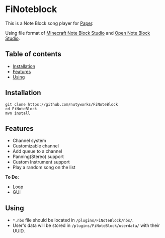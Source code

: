 FiNoteblock
=
This is a Note Block song player for [Paper](https://papermc.io).

Using file format of [Minecraft Note Block Studio](https://www.stuffbydavid.com/mcnbs) and [Open Note Block Studio](https://hielkeminecraft.github.io/OpenNoteBlockStudio/).

## Table of contents
- [Installation](#installation)
- [Features](#features)
- [Using](#using)

## Installation
```
git clone https://github.com/nutyworks/FiNoteBlock
cd FiNoteBlock
mvn install
```

## Features
 - Channel system
 - Customizable channel
 - Add queue to a channel
 - Panning(Stereo) support
 - Custom Instrument support
 - Play a random song on the list

**To Do:**
 - Loop
 - GUI
 
## Using
- `*.nbs` file should be located in `/plugins/FiNoteBlock/nbs/`.
- User's data will be stored in `/plugins/FiNoteBlock/userdata/` with their UUID.
